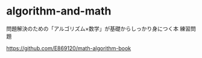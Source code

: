 # algorithm-and-math
問題解決のための「アルゴリズム×数学」が基礎からしっかり身につく本 練習問題


https://github.com/E869120/math-algorithm-book